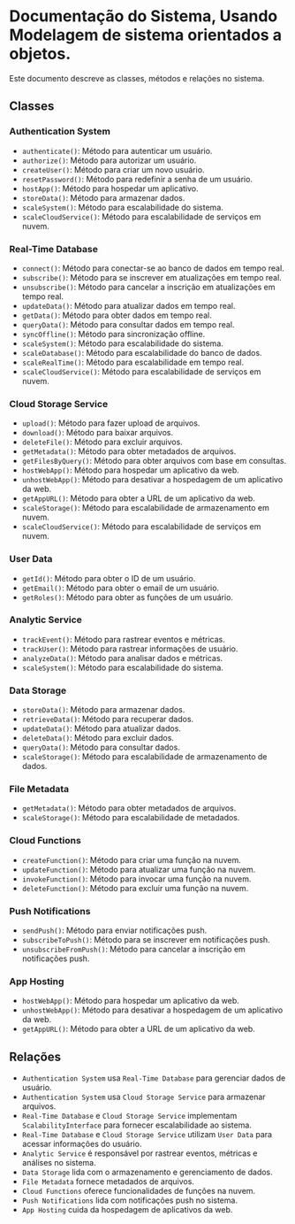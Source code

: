 # Documentação do Sistema, Usando Modelagem de sistema orientados a objetos.

Este documento descreve as classes, métodos e relações no sistema.

## Classes

### Authentication System

- `authenticate()`: Método para autenticar um usuário.
- `authorize()`: Método para autorizar um usuário.
- `createUser()`: Método para criar um novo usuário.
- `resetPassword()`: Método para redefinir a senha de um usuário.
- `hostApp()`: Método para hospedar um aplicativo.
- `storeData()`: Método para armazenar dados.
- `scaleSystem()`: Método para escalabilidade do sistema.
- `scaleCloudService()`: Método para escalabilidade de serviços em nuvem.

### Real-Time Database

- `connect()`: Método para conectar-se ao banco de dados em tempo real.
- `subscribe()`: Método para se inscrever em atualizações em tempo real.
- `unsubscribe()`: Método para cancelar a inscrição em atualizações em tempo real.
- `updateData()`: Método para atualizar dados em tempo real.
- `getData()`: Método para obter dados em tempo real.
- `queryData()`: Método para consultar dados em tempo real.
- `syncOffline()`: Método para sincronização offline.
- `scaleSystem()`: Método para escalabilidade do sistema.
- `scaleDatabase()`: Método para escalabilidade do banco de dados.
- `scaleRealTime()`: Método para escalabilidade em tempo real.
- `scaleCloudService()`: Método para escalabilidade de serviços em nuvem.

### Cloud Storage Service

- `upload()`: Método para fazer upload de arquivos.
- `download()`: Método para baixar arquivos.
- `deleteFile()`: Método para excluir arquivos.
- `getMetadata()`: Método para obter metadados de arquivos.
- `getFilesByQuery()`: Método para obter arquivos com base em consultas.
- `hostWebApp()`: Método para hospedar um aplicativo da web.
- `unhostWebApp()`: Método para desativar a hospedagem de um aplicativo da web.
- `getAppURL()`: Método para obter a URL de um aplicativo da web.
- `scaleStorage()`: Método para escalabilidade de armazenamento em nuvem.
- `scaleCloudService()`: Método para escalabilidade de serviços em nuvem.

### User Data

- `getId()`: Método para obter o ID de um usuário.
- `getEmail()`: Método para obter o email de um usuário.
- `getRoles()`: Método para obter as funções de um usuário.

### Analytic Service

- `trackEvent()`: Método para rastrear eventos e métricas.
- `trackUser()`: Método para rastrear informações de usuário.
- `analyzeData()`: Método para analisar dados e métricas.
- `scaleSystem()`: Método para escalabilidade do sistema.

### Data Storage

- `storeData()`: Método para armazenar dados.
- `retrieveData()`: Método para recuperar dados.
- `updateData()`: Método para atualizar dados.
- `deleteData()`: Método para excluir dados.
- `queryData()`: Método para consultar dados.
- `scaleStorage()`: Método para escalabilidade de armazenamento de dados.

### File Metadata

- `getMetadata()`: Método para obter metadados de arquivos.
- `scaleStorage()`: Método para escalabilidade de metadados.

### Cloud Functions

- `createFunction()`: Método para criar uma função na nuvem.
- `updateFunction()`: Método para atualizar uma função na nuvem.
- `invokeFunction()`: Método para invocar uma função na nuvem.
- `deleteFunction()`: Método para excluir uma função na nuvem.

### Push Notifications

- `sendPush()`: Método para enviar notificações push.
- `subscribeToPush()`: Método para se inscrever em notificações push.
- `unsubscribeFromPush()`: Método para cancelar a inscrição em notificações push.

### App Hosting

- `hostWebApp()`: Método para hospedar um aplicativo da web.
- `unhostWebApp()`: Método para desativar a hospedagem de um aplicativo da web.
- `getAppURL()`: Método para obter a URL de um aplicativo da web.

## Relações

- `Authentication System` usa `Real-Time Database` para gerenciar dados de usuário.
- `Authentication System` usa `Cloud Storage Service` para armazenar arquivos.
- `Real-Time Database` e `Cloud Storage Service` implementam `ScalabilityInterface` para fornecer escalabilidade ao sistema.
- `Real-Time Database` e `Cloud Storage Service` utilizam `User Data` para acessar informações do usuário.
- `Analytic Service` é responsável por rastrear eventos, métricas e análises no sistema.
- `Data Storage` lida com o armazenamento e gerenciamento de dados.
- `File Metadata` fornece metadados de arquivos.
- `Cloud Functions` oferece funcionalidades de funções na nuvem.
- `Push Notifications` lida com notificações push no sistema.
- `App Hosting` cuida da hospedagem de aplicativos da web.
